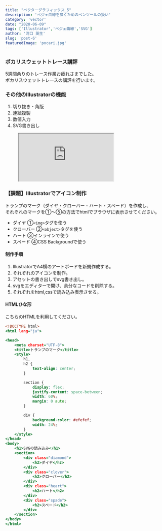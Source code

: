 ```yaml
---
title: "ベクターグラフィックス_5"
description: 'ベジェ曲線を描くためのペンツールの扱い'
category: 'vector'
date: "2020-06-09"
tags: ['Illustrator','ベジェ曲線','SVG']
author: '河口 英生'
slug: 'post-6'
featuredImage: 'pocari.jpg'
---
```

<div class="post-section">
<h3 class="title is-5" >ポカリスウェットトレース講評</h3>

5週間余りのトレース作業お疲れさまでした。  
ポカリスウェットトレースの講評を行います。
</div>

<div class="post-section">
<h3 class="title is-5" >その他のIllustratorの機能</h3>

1. 切り抜き・角版
1. 連続複製
1. 数値入力
1. SVG書き出し

<figure class="is-fullwidth slide">
  <iframe src="https://drive.google.com/file/d/1tRLZw3Fm3hjAbZlW03FiiIt5hsS5tNDh/preview"></iframe>
</figure>

</div>

<div class="post-section">
<h3 class="title is-5" >【課題】Illustratorでアイコン制作</h3>

トランプのマーク（ダイヤ・クローバー・ハート・スペード）を作成し、  
それぞれのマークを①～⑤の方法でhtmlでブラウザに表示させてください。

- ダイヤ ①``<img>``タグを使う
- クローバー ②``<object>``タグを使う
- ハート ③インラインで使う
- スペード ④CSS Backgroundで使う

<h4 class="title is-6" >制作手順</h4>

1. IllustratorでA4横のアートボードを新規作成する。
1. それぞれのアイコンを制作。
1. アセットの書き出しでsvg書き出し。
1. svgをエディターで開け、余分なコードを削除する。
1. それぞれをhtml,cssで読み込み表示させる。

<h4 class="title is-6" >HTMLひな形</h4>

こちらのHTMLを利用してください。

```javascript:title=index.html
<!DOCTYPE html>
<html lang="ja">

<head>
    <meta charset="UTF-8">
    <title>トランプのマーク</title>
    <style>
        h1,
        h2 {
            text-align: center;
        }

        section {
            display: flex;
            justify-content: space-between;
            width: 60%;
            margin: 0 auto;
        }

        div {
            background-color: #efefef;
            width: 24%;
        }
    </style>
</head>
<body>
    <h1>SVGの読み込み</h1>
    <section>
        <div class="diamond">
            <h2>ダイヤ</h2>
        </div>
        <div class="clover">
            <h2>クローバー</h2>
        </div>
        <div class="heart">
            <h2>ハート</h2>
        </div>
        <div class="spade">
            <h2>スペード</h2>
        </div>
    </section>
</body>
</html>

```

</div>